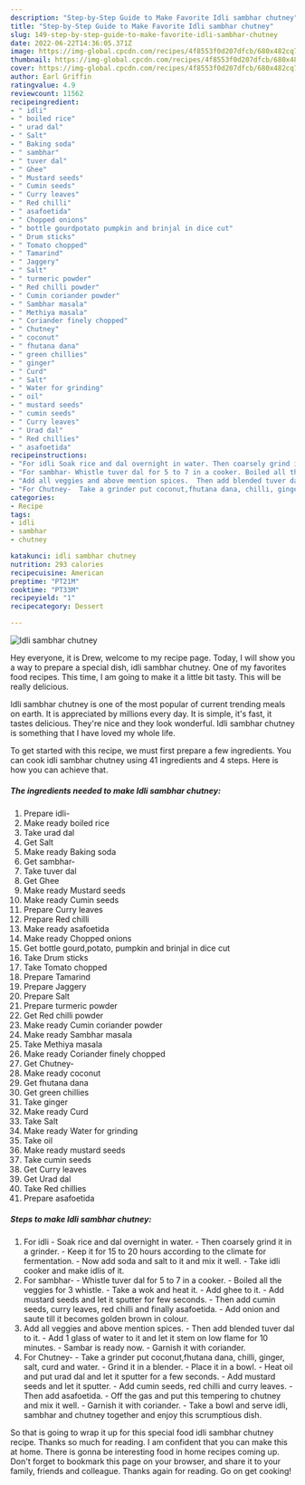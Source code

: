 ```yaml
---
description: "Step-by-Step Guide to Make Favorite Idli sambhar chutney"
title: "Step-by-Step Guide to Make Favorite Idli sambhar chutney"
slug: 149-step-by-step-guide-to-make-favorite-idli-sambhar-chutney
date: 2022-06-22T14:36:05.371Z
image: https://img-global.cpcdn.com/recipes/4f8553f0d207dfcb/680x482cq70/idli-sambhar-chutney-recipe-main-photo.jpg
thumbnail: https://img-global.cpcdn.com/recipes/4f8553f0d207dfcb/680x482cq70/idli-sambhar-chutney-recipe-main-photo.jpg
cover: https://img-global.cpcdn.com/recipes/4f8553f0d207dfcb/680x482cq70/idli-sambhar-chutney-recipe-main-photo.jpg
author: Earl Griffin
ratingvalue: 4.9
reviewcount: 11562
recipeingredient:
- " idli"
- " boiled rice"
- " urad dal"
- " Salt"
- " Baking soda"
- " sambhar"
- " tuver dal"
- " Ghee"
- " Mustard seeds"
- " Cumin seeds"
- " Curry leaves"
- " Red chilli"
- " asafoetida"
- " Chopped onions"
- " bottle gourdpotato pumpkin and brinjal in dice cut"
- " Drum sticks"
- " Tomato chopped"
- " Tamarind"
- " Jaggery"
- " Salt"
- " turmeric powder"
- " Red chilli powder"
- " Cumin coriander powder"
- " Sambhar masala"
- " Methiya masala"
- " Coriander finely chopped"
- " Chutney"
- " coconut"
- " fhutana dana"
- " green chillies"
- " ginger"
- " Curd"
- " Salt"
- " Water for grinding"
- " oil"
- " mustard seeds"
- " cumin seeds"
- " Curry leaves"
- " Urad dal"
- " Red chillies"
- " asafoetida"
recipeinstructions:
- "For idli Soak rice and dal overnight in water. Then coarsely grind it in a grinder. Keep it for 15 to 20 hours according to the climate for fermentation.  Now add soda and salt to it and mix it well. Take idli cooker and make idlis of it."
- "For sambhar- Whistle tuver dal for 5 to 7 in a cooker. Boiled all the veggies for 3 whistle. Take a wok and heat it. Add ghee to it. Add mustard seeds and let it sputter for few seconds.  Then add cumin seeds, curry leaves, red chilli and finally asafoetida.  Add onion and saute till it becomes golden brown in colour."
- "Add all veggies and above mention spices.  Then add blended tuver dal to it. Add 1 glass of water to it and let it stem on low flame for 10 minutes.  Sambar is ready now.  Garnish it with coriander."
- "For Chutney-  Take a grinder put coconut,fhutana dana, chilli, ginger, salt, curd and water. Grind it in a blender. Place it in a bowl.  Heat oil and put urad dal and let it sputter for a few seconds.  Add mustard seeds and let it sputter. Add cumin seeds, red chilli and curry leaves.  Then add asafoetida.  Off the gas and put this tempering to chutney and mix it well.  Garnish it with coriander.  Take a bowl and serve idli, sambhar and chutney together and enjoy this scrumptious dish."
categories:
- Recipe
tags:
- idli
- sambhar
- chutney

katakunci: idli sambhar chutney 
nutrition: 293 calories
recipecuisine: American
preptime: "PT21M"
cooktime: "PT33M"
recipeyield: "1"
recipecategory: Dessert

---
```



![Idli sambhar chutney](https://img-global.cpcdn.com/recipes/4f8553f0d207dfcb/680x482cq70/idli-sambhar-chutney-recipe-main-photo.jpg)

Hey everyone, it is Drew, welcome to my recipe page. Today, I will show you a way to prepare a special dish, idli sambhar chutney. One of my favorites food recipes. This time, I am going to make it a little bit tasty. This will be really delicious.



Idli sambhar chutney is one of the most popular of current trending meals on earth. It is appreciated by millions every day. It is simple, it's fast, it tastes delicious. They're nice and they look wonderful. Idli sambhar chutney is something that I have loved my whole life.


To get started with this recipe, we must first prepare a few ingredients. You can cook idli sambhar chutney using 41 ingredients and 4 steps. Here is how you can achieve that.

<!--inarticleads1-->

##### The ingredients needed to make Idli sambhar chutney:

1. Prepare  idli-
1. Make ready  boiled rice
1. Take  urad dal
1. Get  Salt
1. Make ready  Baking soda
1. Get  sambhar-
1. Take  tuver dal
1. Get  Ghee
1. Make ready  Mustard seeds
1. Make ready  Cumin seeds
1. Prepare  Curry leaves
1. Prepare  Red chilli
1. Make ready  asafoetida
1. Make ready  Chopped onions
1. Get  bottle gourd,potato, pumpkin and brinjal in dice cut
1. Take  Drum sticks
1. Take  Tomato chopped
1. Prepare  Tamarind
1. Prepare  Jaggery
1. Prepare  Salt
1. Prepare  turmeric powder
1. Get  Red chilli powder
1. Make ready  Cumin coriander powder
1. Make ready  Sambhar masala
1. Take  Methiya masala
1. Make ready  Coriander finely chopped
1. Get  Chutney-
1. Make ready  coconut
1. Get  fhutana dana
1. Get  green chillies
1. Take  ginger
1. Make ready  Curd
1. Take  Salt
1. Make ready  Water for grinding
1. Take  oil
1. Make ready  mustard seeds
1. Take  cumin seeds
1. Get  Curry leaves
1. Get  Urad dal
1. Take  Red chillies
1. Prepare  asafoetida




<!--inarticleads2-->

##### Steps to make Idli sambhar chutney:

1. For idli - Soak rice and dal overnight in water. - Then coarsely grind it in a grinder. - Keep it for 15 to 20 hours according to the climate for fermentation.  - Now add soda and salt to it and mix it well. - Take idli cooker and make idlis of it.
1. For sambhar- - Whistle tuver dal for 5 to 7 in a cooker. - Boiled all the veggies for 3 whistle. - Take a wok and heat it. - Add ghee to it. - Add mustard seeds and let it sputter for few seconds.  - Then add cumin seeds, curry leaves, red chilli and finally asafoetida.  - Add onion and saute till it becomes golden brown in colour.
1. Add all veggies and above mention spices.  - Then add blended tuver dal to it. - Add 1 glass of water to it and let it stem on low flame for 10 minutes.  - Sambar is ready now.  - Garnish it with coriander.
1. For Chutney- -  Take a grinder put coconut,fhutana dana, chilli, ginger, salt, curd and water. - Grind it in a blender. - Place it in a bowl.  - Heat oil and put urad dal and let it sputter for a few seconds.  - Add mustard seeds and let it sputter. - Add cumin seeds, red chilli and curry leaves.  - Then add asafoetida.  - Off the gas and put this tempering to chutney and mix it well.  - Garnish it with coriander.  - Take a bowl and serve idli, sambhar and chutney together and enjoy this scrumptious dish.




So that is going to wrap it up for this special food idli sambhar chutney recipe. Thanks so much for reading. I am confident that you can make this at home. There is gonna be interesting food in home recipes coming up. Don't forget to bookmark this page on your browser, and share it to your family, friends and colleague. Thanks again for reading. Go on get cooking!
